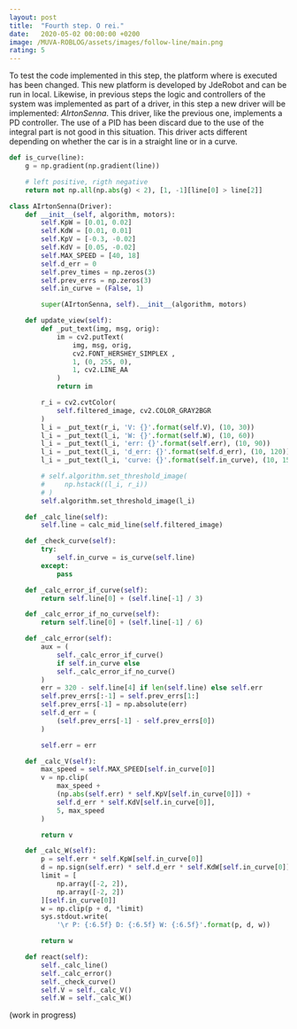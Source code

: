 ```yaml
---
layout: post
title:  "Fourth step. O rei."
date:   2020-05-02 00:00:00 +0200
image: /MUVA-ROBLOG/assets/images/follow-line/main.png
rating: 5
---
```


To test the code implemented in this step, the platform where is executed has been changed. This new platform is developed by JdeRobot and can be run in local. 
Likewise, in previous steps the logic and controllers of the system was implemented as part of a driver, in this step a new driver will be implemented: *AIrtonSenna*. This driver, like the previous one, implements a PD controller. The use of a PID has been discard due to the use of the integral part is not good in this situation. This driver acts different depending on whether the car is in a straight line or in a curve.

```python
def is_curve(line):
    g = np.gradient(np.gradient(line))

    # left positive, rigth negative
    return not np.all(np.abs(g) < 2), [1, -1][line[0] > line[2]]

class AIrtonSenna(Driver):
    def __init__(self, algorithm, motors):
        self.KpW = [0.01, 0.02]
        self.KdW = [0.01, 0.01]
        self.KpV = [-0.3, -0.02]
        self.KdV = [0.05, -0.02]
        self.MAX_SPEED = [40, 18]
        self.d_err = 0
        self.prev_times = np.zeros(3)
        self.prev_errs = np.zeros(3)
        self.in_curve = (False, 1)

        super(AIrtonSenna, self).__init__(algorithm, motors)

    def update_view(self):
        def _put_text(img, msg, orig):
            im = cv2.putText(
                img, msg, orig,
                cv2.FONT_HERSHEY_SIMPLEX ,
                1, (0, 255, 0),
                1, cv2.LINE_AA
			)
            return im

        r_i = cv2.cvtColor(
            self.filtered_image, cv2.COLOR_GRAY2BGR
        )
        l_i = _put_text(r_i, 'V: {}'.format(self.V), (10, 30))
        l_i = _put_text(l_i, 'W: {}'.format(self.W), (10, 60))
        l_i = _put_text(l_i, 'err: {}'.format(self.err), (10, 90))
        l_i = _put_text(l_i, 'd_err: {}'.format(self.d_err), (10, 120))
        l_i = _put_text(l_i, 'curve: {}'.format(self.in_curve), (10, 150))

        # self.algorithm.set_threshold_image(
        #     np.hstack((l_i, r_i))
        # )
        self.algorithm.set_threshold_image(l_i)

    def _calc_line(self):
        self.line = calc_mid_line(self.filtered_image)

    def _check_curve(self):
        try:
            self.in_curve = is_curve(self.line)
        except:
            pass

    def _calc_error_if_curve(self):
        return self.line[0] + (self.line[-1] / 3)

    def _calc_error_if_no_curve(self):
        return self.line[0] + (self.line[-1] / 6)

    def _calc_error(self):
        aux = (
            self._calc_error_if_curve()
            if self.in_curve else
            self._calc_error_if_no_curve()
        )
        err = 320 - self.line[4] if len(self.line) else self.err
        self.prev_errs[:-1] = self.prev_errs[1:]
        self.prev_errs[-1] = np.absolute(err)
        self.d_err = (
            (self.prev_errs[-1] - self.prev_errs[0])
        )

        self.err = err

    def _calc_V(self):
        max_speed = self.MAX_SPEED[self.in_curve[0]]
        v = np.clip(
            max_speed +
            (np.abs(self.err) * self.KpV[self.in_curve[0]]) +
            self.d_err * self.KdV[self.in_curve[0]],
            5, max_speed
        )

        return v

    def _calc_W(self):
        p = self.err * self.KpW[self.in_curve[0]]
        d = np.sign(self.err) * self.d_err * self.KdW[self.in_curve[0]]
        limit = [
            np.array([-2, 2]),
            np.array([-2, 2])
        ][self.in_curve[0]]
        w = np.clip(p + d, *limit)
        sys.stdout.write(
            '\r P: {:6.5f} D: {:6.5f} W: {:6.5f}'.format(p, d, w))

        return w

    def react(self):
        self._calc_line()
        self._calc_error()
        self._check_curve()
        self.V = self._calc_V()
        self.W = self._calc_W()
```

(work in progress)

